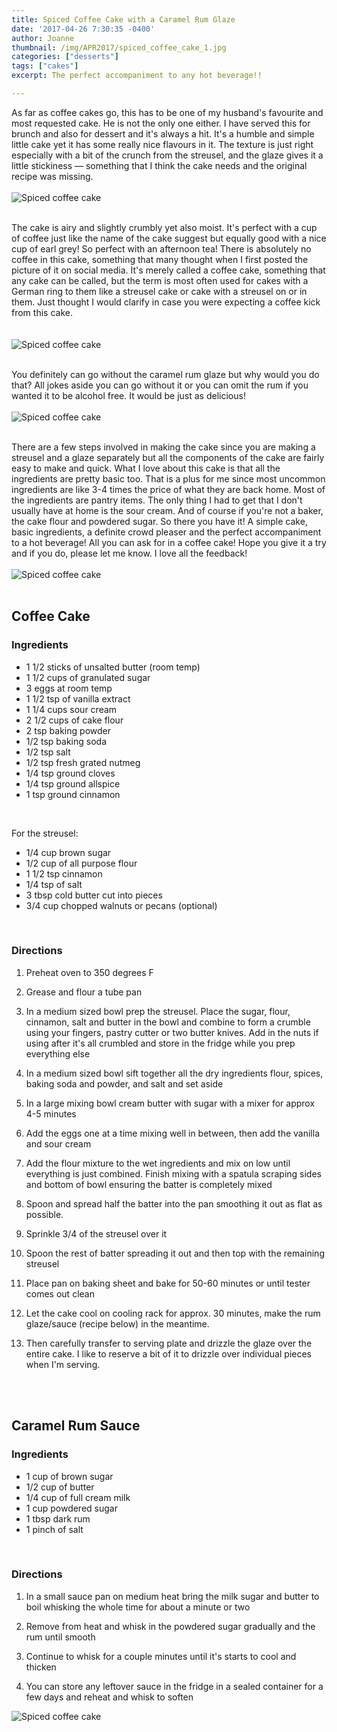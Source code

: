 ```yaml
---
title: Spiced Coffee Cake with a Caramel Rum Glaze
date: '2017-04-26 7:30:35 -0400'
author: Joanne
thumbnail: /img/APR2017/spiced_coffee_cake_1.jpg
categories: ["desserts"]
tags: ["cakes"]
excerpt: The perfect accompaniment to any hot beverage!!

---
```


As far as coffee cakes go, this has to be one of my husband's favourite and most requested cake. He is not the only one either. I have served this for brunch and also for dessert and it's always a hit. It's a humble and simple little cake yet it has some really nice flavours in it. The texture is just right especially with a bit of the crunch from the streusel, and the glaze gives it a little stickiness &mdash; something that I think the cake needs and the original recipe was missing.
<br>
<br>
![Spiced coffee cake](/img/APR2017/spiced_coffee_cake_2.jpg)
<br>
<br>

The cake is airy and slightly crumbly yet also moist.  It's perfect with a cup of coffee just like the name of the cake suggest but equally good with a nice cup of earl grey! So perfect with an afternoon tea! There is absolutely no coffee in this cake, something that many thought when I first posted the picture of it on social media.  It's merely called a coffee cake, something that any cake can be called, but the term is most often used for cakes with a German ring to them like a streusel cake or cake with a streusel on or in them. Just thought I would clarify in case you were expecting a coffee kick from this cake.  
<br>
<br>
![Spiced coffee cake](/img/APR2017/spiced_coffee_cake_3.jpg)
<br>
<br>

You definitely can go without the caramel rum glaze but why would you do that? All jokes aside you can  go without it or you can omit the rum if you wanted it to be alcohol free. It would be just as delicious!
<br>
<br>
![Spiced coffee cake](/img/APR2017/spiced_coffee_cake_4.jpg)
<br>
<br>

There are a few steps involved in making the cake since you are making a streusel and a glaze separately but all the components of the cake are fairly easy to make and quick. What I love about this cake is that all the ingredients are pretty basic too.  That is a plus for me since most uncommon ingredients are like 3-4 times the price of what they are back home.  Most of the ingredients are pantry items. The only thing I had to get that I don't usually have at home is the sour cream. And of course if you're not a baker, the cake flour and powdered sugar.  So there you have it! A simple cake, basic ingredients, a definite crowd pleaser and the perfect accompaniment to a hot beverage! All you can ask for in a coffee cake!  Hope you give it a try and if you do, please let me know. I love all the feedback!
<br>
<br>
![Spiced coffee cake](/img/APR2017/spiced_coffee_cake_5.jpg)
<br>
<br>

## Coffee Cake

### Ingredients

* 1 1/2 sticks of unsalted butter (room temp)
* 1 1/2 cups of granulated sugar
* 3 eggs at room temp
* 1 1/2 tsp of vanilla extract
* 1 1/4 cups sour cream
* 2 1/2 cups of cake flour
* 2 tsp baking powder
* 1/2 tsp baking soda
* 1/2 tsp salt
* 1/2 tsp fresh grated nutmeg
* 1/4 tsp ground cloves
* 1/4 tsp ground allspice
* 1 tsp ground cinnamon
<br>

For the streusel:

* 1/4 cup brown sugar
* 1/2 cup of all purpose flour
* 1 1/2 tsp cinnamon
* 1/4 tsp of salt
* 3 tbsp cold butter cut into pieces
* 3/4 cup chopped walnuts or pecans (optional)
<br>

### Directions

1. Preheat oven to 350 degrees F

1. Grease and flour a tube pan

1. In a medium sized bowl prep the streusel. Place the sugar, flour, cinnamon, salt and butter in the bowl and combine to form a crumble using your fingers, pastry cutter or two butter knives. Add in the nuts if using after it's all crumbled and store in the fridge while you prep everything else

1. In a medium sized bowl sift together all the dry ingredients flour, spices, baking soda and powder, and salt and set aside

1. In a large mixing bowl cream butter with sugar with a mixer for approx 4-5 minutes

1. Add the eggs one at a time mixing well in between, then add the vanilla and sour cream

1. Add the flour mixture to the wet ingredients and mix on low until
everything is just combined. Finish mixing with a spatula scraping sides and bottom of bowl ensuring the batter is completely mixed

1. Spoon and spread half the batter into the pan smoothing it out as flat as possible.

1. Sprinkle 3/4 of the streusel over it

1. Spoon the rest of batter spreading it out and then top with the remaining streusel

1. Place pan on baking sheet and bake for 50-60 minutes or until tester comes out clean

1. Let the cake cool on cooling rack for approx. 30 minutes, make the rum glaze/sauce (recipe below) in the meantime.

1. Then carefully transfer to serving plate and drizzle the glaze over the entire cake. I like to reserve a bit of it to drizzle over individual pieces when I'm serving.
<br>
<br>

## Caramel Rum Sauce

### Ingredients

* 1 cup of brown sugar
* 1/2 cup of butter
* 1/4 cup of full cream milk
* 1 cup powdered sugar
* 1 tbsp dark rum
* 1 pinch of salt
<br>

### Directions

1. In a small sauce pan on medium heat bring the milk sugar and butter to boil whisking the whole time for about a minute or two

1. Remove from heat and whisk
in the powdered sugar gradually and the rum until smooth

1. Continue to whisk for a couple minutes until it's starts to cool and thicken

1. You can store any leftover sauce in the fridge in a sealed container for a few days and reheat and whisk to soften  

![Spiced coffee cake](/img/APR2017/spiced_coffee_cake_6.jpg)
<br>
<br>
